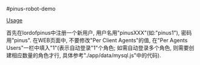 #pinus-robot-demo

[Usage](https://github.com/NetEase/pinus/wiki/PinusRobot-%E4%BD%BF%E7%94%A8%E6%96%87%E6%A1%A3)

首先在lordofpinus中注册一个新用户, 用户名用"pinusXXX"(如:"pinus1"), 密码用"pinus".
在WEB页面中, 不要修改"Per Client Agents"的值, 在"Per Agents Users"一栏中填入"1"(表示自动登录"1"个角色; 如需自动登录多个角色, 则需要创建相应数量的角色才行, 具体参考"./app/data/mysql.js"中的代码).
